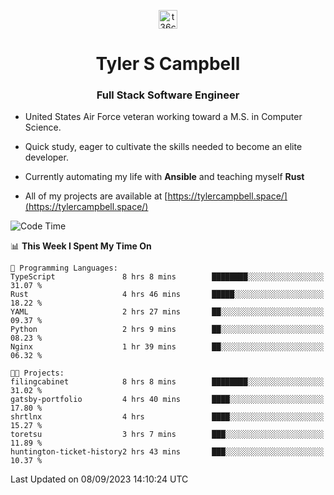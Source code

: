 <p align="center">
<a href="https://www.linkedin.com/in/t36campbell" target="blank"><img align="center" src="https://ik.imagekit.io/t36campbell/Portfolio/linkedin.png.original_m8bbGgPh6.png" alt="t36campbell" height="30" width="30" /></a>
</p>
<h1 align="center">Tyler S Campbell</h1>
<h3 align="center">Full Stack Software Engineer</h3>

* United States Air Force veteran working toward a M.S. in Computer Science.

* Quick study, eager to cultivate the skills needed to become an elite developer.

* Currently automating my life with **Ansible** and teaching myself **Rust**

* All of my projects are available at [https://tylercampbell.space/](https://tylercampbell.space/)

<!--START_SECTION:waka-->
![Code Time](http://img.shields.io/badge/Code%20Time-2%2C786%20hrs%2031%20mins-blue)

📊 **This Week I Spent My Time On** 

```text
💬 Programming Languages: 
TypeScript               8 hrs 8 mins        ████████░░░░░░░░░░░░░░░░░   31.07 % 
Rust                     4 hrs 46 mins       █████░░░░░░░░░░░░░░░░░░░░   18.22 % 
YAML                     2 hrs 27 mins       ██░░░░░░░░░░░░░░░░░░░░░░░   09.37 % 
Python                   2 hrs 9 mins        ██░░░░░░░░░░░░░░░░░░░░░░░   08.23 % 
Nginx                    1 hr 39 mins        ██░░░░░░░░░░░░░░░░░░░░░░░   06.32 % 

🐱‍💻 Projects: 
filingcabinet            8 hrs 8 mins        ████████░░░░░░░░░░░░░░░░░   31.02 % 
gatsby-portfolio         4 hrs 40 mins       ████░░░░░░░░░░░░░░░░░░░░░   17.80 % 
shrtlnx                  4 hrs               ████░░░░░░░░░░░░░░░░░░░░░   15.27 % 
toretsu                  3 hrs 7 mins        ███░░░░░░░░░░░░░░░░░░░░░░   11.89 % 
huntington-ticket-history2 hrs 43 mins       ███░░░░░░░░░░░░░░░░░░░░░░   10.37 % 
```


 Last Updated on 08/09/2023 14:10:24 UTC
<!--END_SECTION:waka-->
